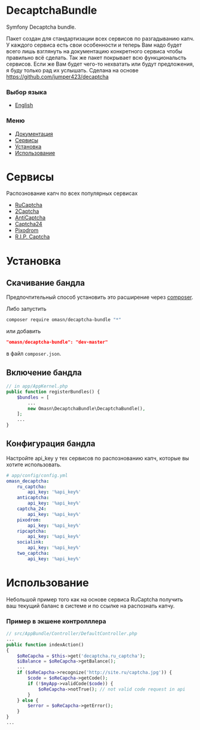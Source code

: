 # DecaptchaBundle

Symfony Decaptcha bundle.

Пакет создан для стандартизации всех сервисов по разгадыванию капч. У каждого сервиса есть свои особенности и теперь Вам надо будет всего лишь взглянуть на документацию конкретного сервиса чтобы правильно всё сделать. Так же пакет покрывает всю функциональсть сервисов. Если же Вам будет чего-то нехватать или будут предложения, я буду только рад их услышать. Сделана на основе https://github.com/jumper423/decaptcha

### Выбор языка
+ [English](./README.md)

### Меню
+ [Документация](https://github.com/jumper423/decaptcha)
+ [Сервисы](#Сервисы)
+ [Установка](#Установка)
+ [Использование](#Использование)

# Сервисы
Распознование капч по всех популярных сервисах

+ [RuCaptcha](https://rucaptcha.com?from=4461711)
+ [2Captcha](https://2captcha.com/)
+ [AntiCaptcha](https://anti-captcha.com/)
+ [Captcha24](http://captcha24.com/)
+ [Pixodrom](http://pixodrom.com/)
+ [R.I.P. Captcha](http://ripcaptcha.com/)

# Установка

## Скачивание бандла

Предпочтительный способ установить это расширение через [composer](http://getcomposer.org/download/).

Либо запустить
```sh
composer require omasn/decaptcha-bundle "*"
```
или добавить
```json
"omasn/decaptcha-bundle": "dev-master"
```
в файл `composer.json`.

## Включение бандла

```php
// in app/AppKernel.php
public function registerBundles() {
	$bundles = [
		...
		new Omasn\DecaptchaBundle\DecaptchaBundle(),
	];
	...
}
```
## Конфигурация бандла
Настройте api_key у тех сервисов по распознованию капч, которые вы хотите использовать.

```yaml
# app/config/config.yml
omasn_decaptcha:
    ru_captcha:
        api_key: '%api_key%'
    anticaptcha:
        api_key: '%api_key%'
    captcha_24:
        api_key: '%api_key%'
    pixodrom:
        api_key: '%api_key%'
    ripcaptcha:
        api_key: '%api_key%'
    socialink:
        api_key: '%api_key%'
    two_captcha:
        api_key: '%api_key%'
```

# Использование

Небольшой пример того как на основе сервиса RuCaptcha получить ваш текущий баланс в системе и по ссылке на распознать капчу.

### Пример в экшене контролллера

```php
// src/AppBundle/Controller/DefaultController.php
...
public function indexAction()
{
    $oReCapcha = $this->get('decaptcha.ru_captcha');
    $iBalance = $oReCapcha->getBalance();
    ...
    if ($oReCapcha->recognize('http://site.ru/captcha.jpg')) {
        $code = $oReCapcha->getCode();
        if (!$myApp->validCode($code)) {
            $oReCapcha->notTrue(); // not valid code request in api
        }
    } else {
        $error = $oReCapcha->getError();
    }
}
...
```
